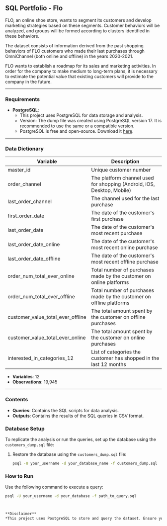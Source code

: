 ## SQL Portfolio - Flo

FLO, an online shoe store, wants to segment its customers and develop marketing strategies based on these segments. Customer behaviors will be analyzed, and groups will be formed according to clusters identified in these behaviors.

The dataset consists of information derived from the past shopping behaviors of FLO customers who made their last purchases through OmniChannel (both online and offline) in the years 2020-2021.

FLO wants to establish a roadmap for its sales and marketing activities. In order for the company to make medium to long-term plans, it is necessary to estimate the potential value that existing customers will provide to the company in the future.

---

### **Requirements**
- **PostgreSQL**:
  - This project uses PostgreSQL for data storage and analysis.
  - Version: The dump file was created using PostgreSQL version 17. It is recommended to use the same or a compatible version.
  - PostgreSQL is free and open-source. Download it [here](https://www.postgresql.org/download/).

---

### **Data Dictionary**
| Variable                            | Description                                    |
|-------------------------------------|------------------------------------------------|
| master_id                           | Unique customer number                        |
| order_channel                       | The platform channel used for shopping (Android, iOS, Desktop, Mobile) |
| last_order_channel                  | The channel used for the last purchase        |
| first_order_date                    | The date of the customer's first purchase     |
| last_order_date                     | The date of the customer's most recent purchase |
| last_order_date_online              | The date of the customer's most recent online purchase |
| last_order_date_offline             | The date of the customer's most recent offline purchase |
| order_num_total_ever_online         | Total number of purchases made by the customer on online platforms |
| order_num_total_ever_offline        | Total number of purchases made by the customer on offline platforms |
| customer_value_total_ever_offline   | The total amount spent by the customer on offline purchases |
| customer_value_total_ever_online    | The total amount spent by the customer on online purchases |
| interested_in_categories_12         | List of categories the customer has shopped in the last 12 months |

- **Variables**: 12  
- **Observations**: 19,945  

---
### **Contents**
- **Queries**: Contains the SQL scripts for data analysis.
- **Outputs**: Contains the results of the SQL queries in CSV format.


### **Database Setup**
To replicate the analysis or run the queries, set up the database using the `customers_dump.sql` file:

1. Restore the database using the `customers_dump.sql` file:
   ```bash
   psql -U your_username -d your_database_name -f customers_dump.sql


### **How to Run**
Use the following command to execute a query:
```bash
psql -U your_username -d your_database -f path_to_query.sql



**Disclaimer**
*This project uses PostgreSQL to store and query the dataset. Ensure you have PostgreSQL installed to replicate the analysis.*


